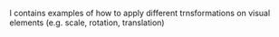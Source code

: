 I contains examples of how to apply different trnsformations on visual elements (e.g. scale, rotation, translation)